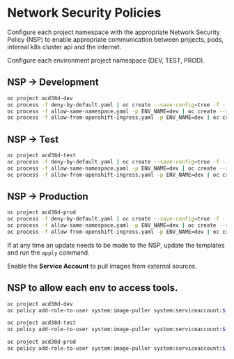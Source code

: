 # Network Security Policies

Configure each project namespace with the appropriate Network Security Policy (NSP) to enable appropriate communication between projects, pods, internal k8s cluster api and the internet.


Configure each environment project namespace (DEV, TEST, PROD).

## NSP -> Development
```bash
oc project acd38d-dev
oc process -f deny-by-default.yaml | oc create --save-config=true -f -
oc process -f allow-same-namespace.yaml -p ENV_NAME=dev | oc create --save-config=true -f -
oc process -f allow-from-openshift-ingress.yaml -p ENV_NAME=dev | oc create --save-config=true -f -
```
## NSP -> Test
```bash
oc project acd38d-test
oc process -f deny-by-default.yaml | oc create --save-config=true -f -
oc process -f allow-same-namespace.yaml -p ENV_NAME=dev | oc create --save-config=true -f -
oc process -f allow-from-openshift-ingress.yaml -p ENV_NAME=dev | oc create --save-config=true -f -
```
## NSP -> Production
```bash
oc project acd38d-prod
oc process -f deny-by-default.yaml | oc create --save-config=true -f -
oc process -f allow-same-namespace.yaml -p ENV_NAME=dev | oc create --save-config=true -f -
oc process -f allow-from-openshift-ingress.yaml -p ENV_NAME=dev | oc create --save-config=true -f -
```

If at any time an update needs to be made to the NSP, update the templates and run the `apply` command.

Enable the **Service Account** to pull images from external sources.

## NSP to allow each env to access tools.

```bash
oc project acd38d-dev
oc policy add-role-to-user system:image-puller system:serviceaccount:$(oc project --short):default -n acd38d-tools

oc project acd38d-test
oc policy add-role-to-user system:image-puller system:serviceaccount:$(oc project --short):default -n acd38d-tools

oc project acd38d-prod
oc policy add-role-to-user system:image-puller system:serviceaccount:$(oc project --short):default -n acd38d-tools
```